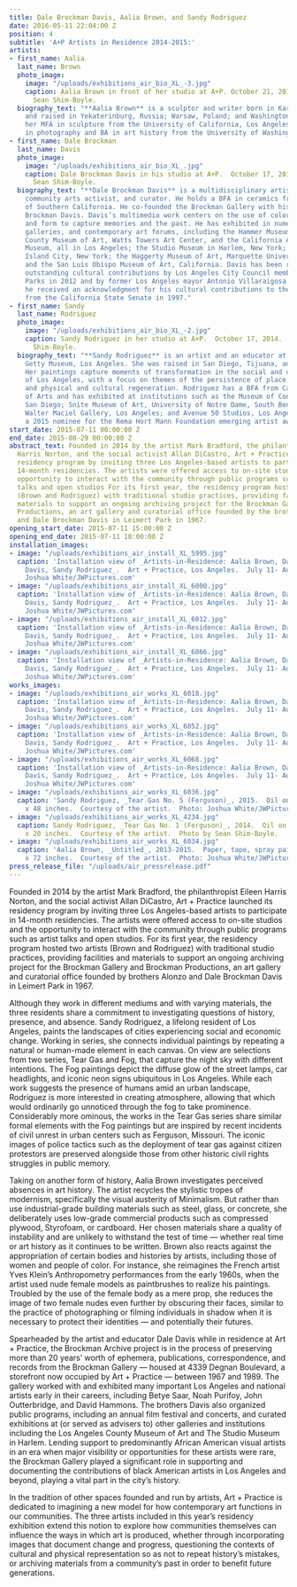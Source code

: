 ```yaml
---
title: Dale Brockman Davis, Aalia Brown, and Sandy Rodriguez
date: 2016-05-11 22:04:00 Z
position: 4
subtitle: 'A+P Artists in Residence 2014-2015:'
artists:
- first_name: Aalia
  last_name: Brown
  photo_image:
    image: "/uploads/exhibitions_air_bio_XL_-3.jpg"
    caption: Aalia Brown in front of her studio at A+P. October 21, 2014.  Photo by
      Sean Shim-Boyle.
  biography_text: "**Aalia Brown** is a sculptor and writer born in Karachi, Pakistan,
    and raised in Yekaterinburg, Russia; Warsaw, Poland; and Washington, DC. She received
    her MFA in sculpture from the University of California, Los Angeles, and her BFA
    in photography and BA in art history from the University of Washington."
- first_name: Dale Brockman
  last_name: Davis
  photo_image:
    image: "/uploads/exhibitions_air_bio_XL_.jpg"
    caption: Dale Brockman Davis in his studio at A+P.  October 17, 2014.  Photo by
      Sean Shim-Boyle.
  biography_text: "**Dale Brockman Davis** is a multidisciplinary artist, teacher,
    community arts activist, and curator. He holds a BFA in ceramics from the University
    of Southern California. He co-founded the Brockman Gallery with his brother Alonzo
    Brockman Davis. Davis’s multimedia work centers on the use of color, texture,
    and form to capture memories and the past. He has exhibited in numerous exhibitions,
    galleries, and contemporary art forums, including the Hammer Museum, the Los Angeles
    County Museum of Art, Watts Towers Art Center, and the California African American
    Museum, all in Los Angeles; the Studio Museum in Harlem, New York; MoMA PS1, Long
    Island City, New York; the Haggerty Museum of Art, Marquette University, Milwaukee;
    and the San Luis Obispo Museum of Art, California. Davis has been recognized for
    outstanding cultural contributions by Los Angeles City Council member Bernard
    Parks in 2012 and by former Los Angeles mayor Antonio Villaraigosa in 2009, and
    he received an acknowledgment for his cultural contributions to the community
    from the California State Senate in 1997."
- first_name: Sandy
  last_name: Rodriguez
  photo_image:
    image: "/uploads/exhibitions_air_bio_XL_-2.jpg"
    caption: Sandy Rodriguez in her studio at A+P.  October 17, 2014.  Photo by Sean
      Shim-Boyle.
  biography_text: "**Sandy Rodriguez** is an artist and an educator at the J. Paul
    Getty Museum, Los Angeles. She was raised in San Diego, Tijuana, and Los Angeles.
    Her paintings capture moments of transformation in the social and cultural landscape
    of Los Angeles, with a focus on themes of the persistence of place, activism,
    and physical and cultural regeneration. Rodriguez has a BFA from California Institute
    of Arts and has exhibited at institutions such as the Museum of Contemporary Art
    San Diego; Snite Museum of Art, University of Notre Dame, South Bend, Indiana;
    Walter Maciel Gallery, Los Angeles; and Avenue 50 Studios, Los Angeles. She is
    a 2015 nominee for the Rema Hort Mann Foundation emerging artist award."
start_date: 2015-07-11 00:00:00 Z
end_date: 2015-08-29 00:00:00 Z
abstract_text: Founded in 2014 by the artist Mark Bradford, the philanthropist Eileen
  Harris Norton, and the social activist Allan DiCastro, Art + Practice launched its
  residency program by inviting three Los Angeles-based artists to participate in
  14-month residencies. The artists were offered access to on-site studios and the
  opportunity to interact with the community through public programs such as artist
  talks and open studios For its first year, the residency program hosted two artists
  (Brown and Rodriguez) with traditional studio practices, providing facilities and
  materials to support an ongoing archiving project for the Brockman Gallery and Brockman
  Productions, an art gallery and curatorial office founded by the brothers Alonzo
  and Dale Brockman Davis in Leimert Park in 1967.
opening_start_date: 2015-07-11 15:00:00 Z
opening_end_date: 2015-07-11 18:00:00 Z
installation_images:
- image: "/uploads/exhibitions_air_install_XL_5995.jpg"
  caption: 'Installation view of _Artists-in-Residence: Aalia Brown, Dale Brockman
    Davis, Sandy Rodriguez_.  Art + Practice, Los Angeles.  July 11- August 29, 2015.  Photo:
    Joshua White/JWPictures.com'
- image: "/uploads/exhibitions_air_install_XL_6000.jpg"
  caption: 'Installation view of _Artists-in-Residence: Aalia Brown, Dale Brockman
    Davis, Sandy Rodriguez_.  Art + Practice, Los Angeles.  July 11- August 29, 2015.  Photo:
    Joshua White/JWPictures.com'
- image: "/uploads/exhibitions_air_install_XL_6012.jpg"
  caption: 'Installation view of _Artists-in-Residence: Aalia Brown, Dale Brockman
    Davis, Sandy Rodriguez_.  Art + Practice, Los Angeles.  July 11- August 29, 2015.  Photo:
    Joshua White/JWPictures.com'
- image: "/uploads/exhibitions_air_install_XL_6066.jpg"
  caption: 'Installation view of _Artists-in-Residence: Aalia Brown, Dale Brockman
    Davis, Sandy Rodriguez_.  Art + Practice, Los Angeles.  July 11- August 29, 2015.  Photo:
    Joshua White/JWPictures.com'
works_images:
- image: "/uploads/exhibitions_air_works_XL_6018.jpg"
  caption: 'Installation view of _Artists-in-Residence: Aalia Brown, Dale Brockman
    Davis, Sandy Rodriguez_.  Art + Practice, Los Angeles.  July 11- August 29, 2015.  Photo:
    Joshua White/JWPictures.com'
- image: "/uploads/exhibitions_air_works_XL_6052.jpg"
  caption: 'Installation view of _Artists-in-Residence: Aalia Brown, Dale Brockman
    Davis, Sandy Rodriguez_.  Art + Practice, Los Angeles.  July 11- August 29, 2015.  Photo:
    Joshua White/JWPictures.com'
- image: "/uploads/exhibitions_air_works_XL_6068.jpg"
  caption: 'Installation view of _Artists-in-Residence: Aalia Brown, Dale Brockman
    Davis, Sandy Rodriguez_.  Art + Practice, Los Angeles.  July 11- August 29, 2015.  Photo:
    Joshua White/JWPictures.com'
- image: "/uploads/exhibitions_air_works_XL_6036.jpg"
  caption: 'Sandy Rodriguez, _Tear Gas No. 5 (Ferguson)_, 2015.  Oil on canvas.  36
    x 48 inches.  Courtesy of the artist.  Photo: Joshua White/JWPictures.com'
- image: "/uploads/exhibitions_air_works_XL_4234.jpg"
  caption: Sandy Rodriguez, _Tear Gas No. 1 (Ferguson)_, 2014.  Oil on canvas.  16
    x 20 inches.  Courtesy of the artist.  Photo by Sean Shim-Boyle.
- image: "/uploads/exhibitions_air_works_XL_6034.jpg"
  caption: 'Aalia Brown, _Untitled_, 2013-2015.  Paper, tape, spray paint on MDF board.  48
    x 72 inches.  Courtesy of the artist.  Photo: Joshua White/JWPictures.com'
press_release_file: "/uploads/air_pressrelease.pdf"
---
```


Founded in 2014 by the artist Mark Bradford, the philanthropist Eileen Harris Norton, and the social activist Allan DiCastro, Art + Practice launched its residency program by inviting three Los Angeles-based artists to participate in 14-month residencies. The artists were offered access to on-site studios and the opportunity to interact with the community through public programs such as artist talks and open studios. For its first year, the residency program hosted two artists (Brown and Rodriguez) with traditional studio practices, providing facilities and materials to support an ongoing archiving project for the Brockman Gallery and Brockman Productions, an art gallery and curatorial office founded by brothers Alonzo and Dale Brockman Davis in Leimert Park in 1967.

Although they work in different mediums and with varying materials, the three residents share a commitment to investigating questions of history, presence, and absence. Sandy Rodriguez, a lifelong resident of Los Angeles, paints the landscapes of cities experiencing social and economic change. Working in series, she connects individual paintings by repeating a natural or human-made element in each canvas. On view are selections from two series, Tear Gas and Fog, that capture the night sky with different intentions. The Fog paintings depict the diffuse glow of the street lamps, car headlights, and iconic neon signs ubiquitous in Los Angeles. While each work suggests the presence of humans amid an urban landscape, Rodriguez is more interested in creating atmosphere, allowing that which would ordinarily go unnoticed through the fog to take prominence. Considerably more ominous, the works in the Tear Gas series share similar formal elements with the Fog paintings but are inspired by recent incidents of civil unrest in urban centers such as Ferguson, Missouri. The iconic images of police tactics such as the deployment of tear gas against citizen protestors are preserved alongside those from other historic civil rights struggles in public memory.

Taking on another form of history, Aalia Brown investigates perceived absences in art history. The artist recycles the stylistic tropes of modernism, specifically the visual austerity of Minimalism. But rather than use industrial-grade building materials such as steel, glass, or concrete, she deliberately uses low-grade commercial products such as compressed plywood, Styrofoam, or cardboard. Her chosen materials share a quality of instability and are unlikely to withstand the test of time — whether real time or art history as it continues to be written. Brown also reacts against the appropriation of certain bodies and histories by artists, including those of women and people of color. For instance, she reimagines the French artist Yves Klein’s Anthropometry performances from the early 1960s, when the artist used nude female models as paintbrushes to realize his paintings. Troubled by the use of the female body as a mere prop, she reduces the image of two female nudes even further by obscuring their faces, similar to the practice of photographing or filming individuals in shadow when it is necessary to protect their identities — and potentially their futures.

Spearheaded by the artist and educator Dale Davis while in residence at Art + Practice, the Brockman Archive project is in the process of preserving more than 20 years’ worth of ephemera, publications, correspondence, and records from the Brockman Gallery — housed at 4339 Degnan Boulevard, a storefront now occupied by Art + Practice — between 1967 and 1989. The gallery worked with and exhibited many important Los Angeles and national artists early in their careers, including Betye Saar, Noah Purifoy, John Outterbridge, and David Hammons. The brothers Davis also organized public programs, including an annual film festival and concerts, and curated exhibitions at (or served as advisers to) other galleries and institutions including the Los Angeles County Museum of Art and The Studio Museum in Harlem. Lending support to predominantly African American visual artists in an era when major visibility or opportunities for these artists were rare, the Brockman Gallery played a significant role in supporting and documenting the contributions of black American artists in Los Angeles and beyond, playing a vital part in the city’s history.

In the tradition of other spaces founded and run by artists, Art + Practice is dedicated to imagining a new model for how contemporary art functions in our communities. The three artists included in this year’s residency exhibition extend this notion to explore how communities themselves can influence the ways in which art is produced, whether through incorporating images that document change and progress, questioning the contexts of cultural and physical representation so as not to repeat history’s mistakes, or archiving materials from a community’s past in order to benefit future generations.